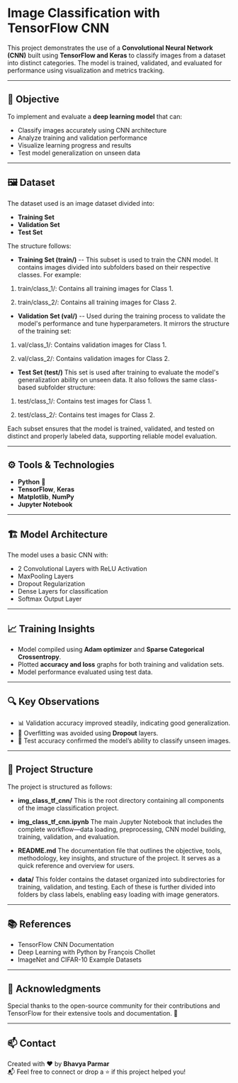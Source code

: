 # Image Classification with TensorFlow CNN
This project demonstrates the use of a **Convolutional Neural Network (CNN)** built using **TensorFlow and Keras** to classify images from a dataset into distinct categories. The model is trained, validated, and evaluated for performance using visualization and metrics tracking.

--- 

## 🎯 Objective

To implement and evaluate a **deep learning model** that can:

- Classify images accurately using CNN architecture
- Analyze training and validation performance
- Visualize learning progress and results
- Test model generalization on unseen data

---

## 🖼️ Dataset

The dataset used is an image dataset divided into:

- **Training Set**
- **Validation Set**
- **Test Set**

The structure follows:
- **Training Set (train/)**
-- This subset is used to train the CNN model. It contains images divided into subfolders based on their respective classes. For example:

1. train/class_1/: Contains all training images for Class 1.

2. train/class_2/: Contains all training images for Class 2.

- **Validation Set (val/)**
-- Used during the training process to validate the model's performance and tune hyperparameters. It mirrors the structure of the training set:

1. val/class_1/: Contains validation images for Class 1.

2. val/class_2/: Contains validation images for Class 2.

- **Test Set (test/)**
This set is used after training to evaluate the model's generalization ability on unseen data. It also follows the same class-based subfolder structure:

1. test/class_1/: Contains test images for Class 1.

2. test/class_2/: Contains test images for Class 2.

Each subset ensures that the model is trained, validated, and tested on distinct and properly labeled data, supporting reliable model evaluation.

---

## ⚙️ Tools & Technologies

- **Python** 🐍
- **TensorFlow**, **Keras**
- **Matplotlib**, **NumPy**
- **Jupyter Notebook**

---

## 🏗️ Model Architecture

The model uses a basic CNN with:

- 2 Convolutional Layers with ReLU Activation
- MaxPooling Layers
- Dropout Regularization
- Dense Layers for classification
- Softmax Output Layer

---

## 📈 Training Insights

- Model compiled using **Adam optimizer** and **Sparse Categorical Crossentropy**.
- Plotted **accuracy and loss** graphs for both training and validation sets.
- Model performance evaluated using test data.

---

## 🔍 Key Observations

- 📊 Validation accuracy improved steadily, indicating good generalization.
- 🚫 Overfitting was avoided using **Dropout** layers.
- 🧪 Test accuracy confirmed the model’s ability to classify unseen images.

---

## 📁 Project Structure

The project is structured as follows:

- **img_class_tf_cnn/** 
This is the root directory containing all components of the image classification project.

- **img_class_tf_cnn.ipynb** 
The main Jupyter Notebook that includes the complete workflow—data loading, preprocessing, CNN model building, training, validation, and evaluation.

- **README.md**
The documentation file that outlines the objective, tools, methodology, key insights, and structure of the project. It serves as a quick reference and overview for users.

- **data/**
This folder contains the dataset organized into subdirectories for training, validation, and testing. Each of these is further divided into folders by class labels, enabling easy loading with image generators.

---

## 📚 References

- TensorFlow CNN Documentation
- Deep Learning with Python by François Chollet
- ImageNet and CIFAR-10 Example Datasets

---

## 🌟 Acknowledgments

Special thanks to the open-source community for their contributions and TensorFlow for their extensive tools and documentation. 🙌

---

## 📫 Contact

Created with ❤️ by **Bhavya Parmar**  
📬 Feel free to connect or drop a ⭐ if this project helped you!
